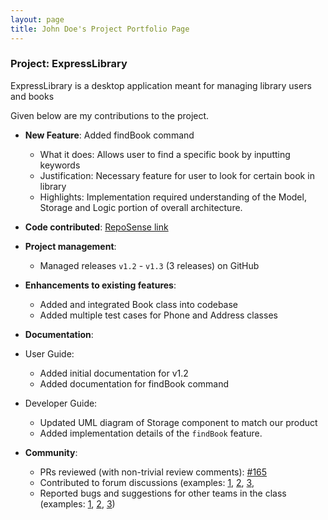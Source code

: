 ```yaml
---
layout: page
title: John Doe's Project Portfolio Page
---
```


### Project: ExpressLibrary

ExpressLibrary is a desktop application meant for managing library users and books

Given below are my contributions to the project.

* **New Feature**: Added findBook command 
  * What it does: Allows user to find a specific book by inputting keywords
  * Justification: Necessary feature for user to look for certain book in library
  * Highlights: Implementation required understanding of the Model, Storage and Logic portion of overall architecture.

* **Code contributed**: [RepoSense link](https://nus-cs2103-ay2223s2.github.io/tp-dashboard/?search=&sort=groupTitle&sortWithin=title&timeframe=commit&mergegroup=&groupSelect=groupByRepos&breakdown=true&checkedFileTypes=docs~functional-code~test-code~other&since=2023-02-17&tabOpen=true&tabType=authorship&zFR=false&tabAuthor=glyfy&tabRepo=AY2223S2-CS2103T-T12-3%2Ftp%5Bmaster%5D&authorshipIsMergeGroup=false&authorshipFileTypes=docs~functional-code~test-code&authorshipIsBinaryFileTypeChecked=false&authorshipIsIgnoredFilesChecked=false)

* **Project management**:
    * Managed releases `v1.2` - `v1.3` (3 releases) on GitHub

* **Enhancements to existing features**:
    * Added and integrated Book class into codebase
    * Added multiple test cases for Phone and Address classes 
* **Documentation**:
* User Guide:
  * Added initial documentation for v1.2
  * Added documentation for findBook command
* Developer Guide:
     * Updated UML diagram of Storage component to match our product 
     * Added implementation details of the `findBook` feature.

* **Community**:
    * PRs reviewed (with non-trivial review comments): [\#165](https://github.com/AY2223S2-CS2103T-T12-3/tp/pull/165)
    * Contributed to forum discussions (examples: 
    [1](https://github.com/nus-cs2103-AY2223S2/forum/issues/343), 
    [2](https://github.com/nus-cs2103-AY2223S2/forum/issues/276), 
    [3](https://github.com/nus-cs2103-AY2223S2/forum/issues/194),
    * Reported bugs and suggestions for other teams in the class 
      (examples: 
    [1](https://github.com/glyfy/ped/issues/7), 
    [2](https://github.com/glyfy/ped/issues/6), 
    [3](https://github.com/glyfy/ped/issues/1)) 

